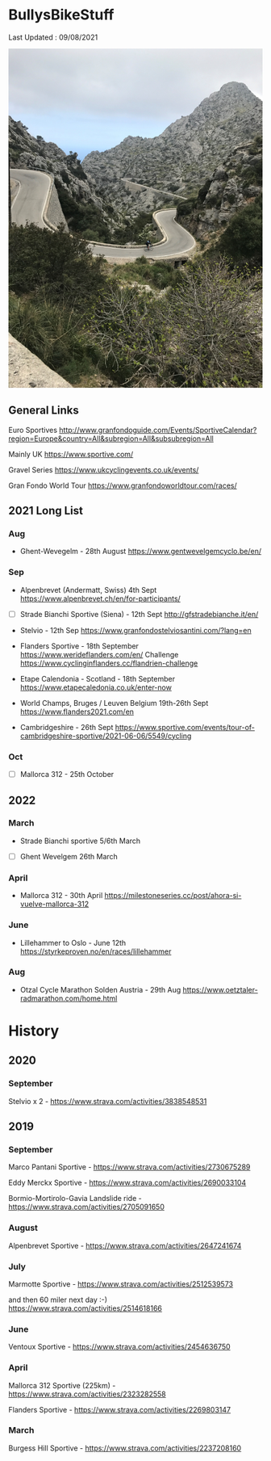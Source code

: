 # BullysBikeStuff

Last Updated : 09/08/2021 

![]( AndySaColobra4.JPG)

## General Links 
Euro Sportives 
http://www.granfondoguide.com/Events/SportiveCalendar?region=Europe&country=All&subregion=All&subsubregion=All

Mainly UK
https://www.sportive.com/

Gravel Series
https://www.ukcyclingevents.co.uk/events/


Gran Fondo World Tour
https://www.granfondoworldtour.com/races/

## 2021 Long List 

### Aug 

* Ghent-Wevegelm - 28th August
https://www.gentwevelgemcyclo.be/en/

### Sep
* Alpenbrevet (Andermatt, Swiss) 4th Sept
https://www.alpenbrevet.ch/en/for-participants/

- [ ] Strade Bianchi Sportive (Siena) - 12th Sept 
http://gfstradebianche.it/en/

* Stelvio - 12th Sep 
https://www.granfondostelviosantini.com/?lang=en

* Flanders Sportive - 18th September
https://www.werideflanders.com/en/
Challenge
https://www.cyclinginflanders.cc/flandrien-challenge

* Etape Calendonia - Scotland - 18th September
https://www.etapecaledonia.co.uk/enter-now

* World Champs, Bruges / Leuven Belgium 19th-26th Sept
https://www.flanders2021.com/en

* Cambridgeshire - 26th Sept
https://www.sportive.com/events/tour-of-cambridgeshire-sportive/2021-06-06/5549/cycling

### Oct 
- [ ] Mallorca 312 - 25th October

## 2022

### March
* Strade Bianchi sportive 5/6th March 

- [ ] Ghent Wevelgem 26th March

### April
* Mallorca 312 - 30th April
https://milestoneseries.cc/post/ahora-si-vuelve-mallorca-312

### June 
* Lillehammer to Oslo - June 12th
https://styrkeproven.no/en/races/lillehammer


### Aug
* Otzal Cycle Marathon Solden Austria - 29th Aug
https://www.oetztaler-radmarathon.com/home.html

# History

## 2020 

### September 
Stelvio x 2 - https://www.strava.com/activities/3838548531

## 2019

### September
Marco Pantani Sportive - https://www.strava.com/activities/2730675289

Eddy Merckx Sportive - https://www.strava.com/activities/2690033104

Bormio-Mortirolo-Gavia Landslide ride - https://www.strava.com/activities/2705091650


### August 
Alpenbrevet Sportive - https://www.strava.com/activities/2647241674

### July
Marmotte Sportive - https://www.strava.com/activities/2512539573

and then 60 miler next day :-)
https://www.strava.com/activities/2514618166


### June 
Ventoux Sportive - https://www.strava.com/activities/2454636750

### April 
Mallorca 312 Sportive (225km) - https://www.strava.com/activities/2323282558

Flanders Sportive - https://www.strava.com/activities/2269803147

### March
Burgess Hill Sportive - https://www.strava.com/activities/2237208160